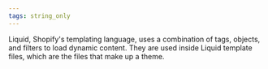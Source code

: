 ```yaml
---
tags: string_only
---
```

Liquid, Shopify's templating language, uses a combination of tags, objects, and filters to load dynamic content. They are used inside Liquid template files, which are the files that make up a theme.